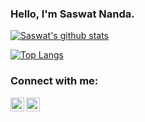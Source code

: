 ### Hello, I'm Saswat Nanda.

[![Saswat's github stats](https://github-readme-stats.vercel.app/api?username=saswat01&show_icons=true&theme=graywhite)](https://github.com/saswat01/github-readme-stats)

[![Top Langs](https://github-readme-stats.vercel.app/api/top-langs/?username=saswat01)](https://github.com/saswat01/github-readme-stats)

### Connect with me:

[<img align="left" alt="saswat01 | Twitter" width="22px" src="https://cdn.jsdelivr.net/npm/simple-icons@v3/icons/twitter.svg" />][twitter]
[<img align="left" alt="saswat01 | LinkedIn" width="22px" src="https://cdn.jsdelivr.net/npm/simple-icons@v3/icons/linkedin.svg" />][linkedin]



[twitter]: https://twitter.com/sass_nanda
[linkedin]: https://www.linkedin.com/in/saswat-nanda-2597a5135/
